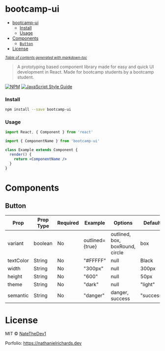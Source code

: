 # bootcamp-ui

- [bootcamp-ui](#bootcamp-ui)
  - [Install](#install)
  - [Usage](#usage)
- [Components](#components)
  - [`Button`](#-button-)
- [License](#license)

<small><i><a href='http://ecotrust-canada.github.io/markdown-toc/'>Table of contents generated with markdown-toc</a></i></small>

> A prototyping based component library made for easy and quick UI development in React. Made for bootcamp students by a bootcamp student.

[![NPM](https://img.shields.io/npm/v/bootcamp-ui.svg)](https://www.npmjs.com/package/bootcamp-ui) [![JavaScript Style Guide](https://img.shields.io/badge/code_style-standard-brightgreen.svg)](https://standardjs.com)

### Install

```bash
npm install --save bootcamp-ui
```

### Usage

```jsx
import React, { Component } from 'react'

import { ComponentName } from 'bootcamp-ui'

class Example extends Component {
  render() {
    return <ComponentName />
  }
}
```

# Components

## Button

| Prop      | Prop Type | Required | Example         | Options                         | Default   |
| --------- | --------- | -------- | --------------- | ------------------------------- | --------- |
| variant   | boolean   | No       | outlined={true} | outlined, box, boxRound, circle | box       |
| textColor | String    | No       | "#FFFFF"        | null                            | Black     |
| width     | String    | No       | "300px"         | null                            | 300px     |
| height    | String    | No       | "600"           | null                            | 50px      |
| theme     | String    | No       | "dark"          | null                            | "light"   |
| semantic  | String    | No       | "danger"        | danger, success                 | "success" |

# License

MIT © [NateTheDev1](https://github.com/NateTheDev1)

Porfolio: https://nathanielrichards.dev
